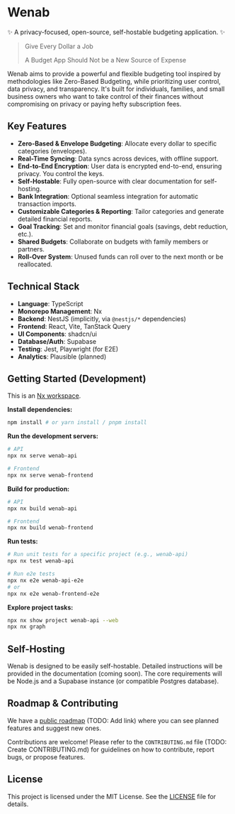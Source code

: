 # Wenab

✨ A privacy-focused, open-source, self-hostable budgeting application. ✨

> Give Every Dollar a Job
>
> A Budget App Should Not be a New Source of Expense

Wenab aims to provide a powerful and flexible budgeting tool inspired by methodologies like Zero-Based Budgeting, while prioritizing user control, data privacy, and transparency. It's built for individuals, families, and small business owners who want to take control of their finances without compromising on privacy or paying hefty subscription fees.

## Key Features

*   **Zero-Based & Envelope Budgeting**: Allocate every dollar to specific categories (envelopes).
*   **Real-Time Syncing**: Data syncs across devices, with offline support.
*   **End-to-End Encryption**: User data is encrypted end-to-end, ensuring privacy. You control the keys.
*   **Self-Hostable**: Fully open-source with clear documentation for self-hosting.
*   **Bank Integration**: Optional seamless integration for automatic transaction imports.
*   **Customizable Categories & Reporting**: Tailor categories and generate detailed financial reports.
*   **Goal Tracking**: Set and monitor financial goals (savings, debt reduction, etc.).
*   **Shared Budgets**: Collaborate on budgets with family members or partners.
*   **Roll-Over System**: Unused funds can roll over to the next month or be reallocated.

## Technical Stack

*   **Language**: TypeScript
*   **Monorepo Management**: Nx
*   **Backend**: NestJS (implicitly, via `@nestjs/*` dependencies)
*   **Frontend**: React, Vite, TanStack Query
*   **UI Components**: shadcn/ui
*   **Database/Auth**: Supabase
*   **Testing**: Jest, Playwright (for E2E)
*   **Analytics**: Plausible (planned)

## Getting Started (Development)

This is an [Nx workspace](https://nx.dev).

**Install dependencies:**

```sh
npm install # or yarn install / pnpm install
```

**Run the development servers:**

```sh
# API
npx nx serve wenab-api

# Frontend
npx nx serve wenab-frontend
```

**Build for production:**

```sh
# API
npx nx build wenab-api

# Frontend
npx nx build wenab-frontend
```

**Run tests:**

```sh
# Run unit tests for a specific project (e.g., wenab-api)
npx nx test wenab-api

# Run e2e tests
npx nx e2e wenab-api-e2e
# or
npx nx e2e wenab-frontend-e2e
```

**Explore project tasks:**

```sh
npx nx show project wenab-api --web
npx nx graph
```

## Self-Hosting

Wenab is designed to be easily self-hostable. Detailed instructions will be provided in the documentation (coming soon). The core requirements will be Node.js and a Supabase instance (or compatible Postgres database).

## Roadmap & Contributing

We have a [public roadmap](link-to-roadmap-if-available) (TODO: Add link) where you can see planned features and suggest new ones.

Contributions are welcome! Please refer to the `CONTRIBUTING.md` file (TODO: Create CONTRIBUTING.md) for guidelines on how to contribute, report bugs, or propose features.

## License

This project is licensed under the MIT License. See the [LICENSE](LICENSE) file for details.
